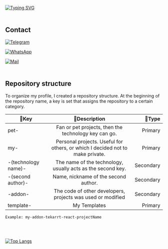 [![Typing SVG](https://readme-typing-svg.herokuapp.com?color=%F72F57&size=28&center=true&vCenter=true&width=600&lines=Hi%2C+I'm+developer+from+Russia)](https://git.io/typing-svg)

<div style="background:white;height:1px;border-radius:10px;margin:20px;"></div>

## **Contact**

[![Telegram](https://img.shields.io/badge/Telegram-2CA5E0?style=for-the-badge&logo=telegram&logoColor=white)](https://t.me/tekarrt)

[![WhatsApp](https://img.shields.io/badge/WhatsApp-25D366?style=for-the-badge&logo=whatsapp&logoColor=white)](https://wa.me/79785431807)

[![Mail](https://img.shields.io/badge/Gmail-D14836?style=for-the-badge&logo=gmail&logoColor=white)](mailto:nikitagrega@yandex.ru)

<div style="background:white;height:1px;border-radius:10px;margin:20px;"></div>

## **Repository structure**

To organize my profile, I created a repository structure. At the beginning of the repository name, a key is set that assigns the repository to a certain category.

| 🔑Key | 📃Description |💜Type |
|----------------|:---------:|----------------:|
| pet- | Fan or pet projects, then the technology key can go. |Primary|
| my- | Personal projects. Useful for others, or which I decided not to make private.|Primary|
| -(technology name)- |The name of the technology, usually acts as the second key. |Secondary|
| -(second author)- |Name, nickname of the second author.|Secondary|
| -addon- |The code of other developers, projects was used or modified|Secondary|
| template- |My Templates|Primary|

`Example: my-addon-tekarrt-react-projectName`

<div style="background:white;height:1px;border-radius:10px;margin:30px;"></div>

[![Top Langs](https://github-readme-stats.vercel.app/api/top-langs/?username=tekarrt&layout=compact)](https://github.com/anuraghazra/github-readme-stats)
